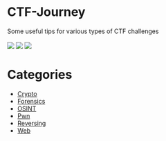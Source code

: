 # CTF-Journey
Some useful tips for various types of CTF challenges</br></br>
![](https://img.shields.io/badge/license-GPL-blue)
![](https://img.shields.io/github/contributors/Mini-Ware/CTF-Journey)
![](https://img.shields.io/github/last-commit/Mini-Ware/CTF-Journey)
# Categories
- [Crypto](https://github.com/Mini-Ware/CTF-Journey/tree/main/category/crypto)
- [Forensics](https://github.com/Mini-Ware/CTF-Journey/tree/main/category/forensics)
- [OSINT](https://github.com/Mini-Ware/CTF-Journey/tree/main/category/osint)
- [Pwn](https://github.com/Mini-Ware/CTF-Journey/tree/main/category/pwn)
- [Reversing](https://github.com/Mini-Ware/CTF-Journey/tree/main/category/reversing)
- [Web](https://github.com/Mini-Ware/CTF-Journey/tree/main/category/web)
